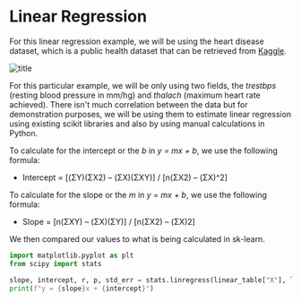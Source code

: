 # Linear Regression

For this linear regression example, we will be using the heart disease dataset, which is a public health dataset that can be retrieved from [Kaggle](https://www.kaggle.com/datasets/johnsmith88/heart-disease-dataset).

 ![title](https://images.unsplash.com/photo-1628348070889-cb656235b4eb?ixlib=rb-1.2.1&ixid=MnwxMjA3fDB8MHxwaG90by1wYWdlfHx8fGVufDB8fHx8&auto=format&fit=crop&w=1170&q=80)
   
For this particular example, we will be only using two fields, the _trestbps_ (resting blood pressure in mm/hg) and _thalach_ (maximum heart rate achieved). There isn't much correlation between the data but for demonstration purposes, we will be using them to estimate linear regression using existing scikit libraries and also by using manual calculations in Python.

To calculate for the intercept or the _b_ in _y = mx + b_, we use the following formula:
* Intercept = [(ΣY)(ΣX2) – (ΣX)(ΣXY)] /  [n(ΣX2) – (ΣX)^2]

To calculate for the slope or the _m_ in _y = mx + b_, we use the following formula:
*  Slope = [n(ΣXY) – (ΣX)(ΣY)]  /  [n(ΣX2) – (ΣX)2]

We then compared our values to what is being calculated in sk-learn.

```python
import matplotlib.pyplot as plt
from scipy import stats

slope, intercept, r, p, std_err = stats.linregress(linear_table["X"], linear_table["Y"])
print(f"y = {slope}x + {intercept}")
```
